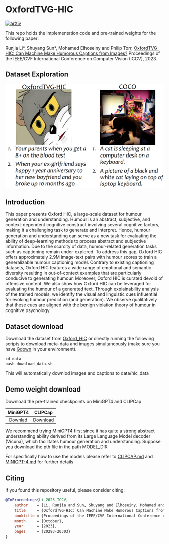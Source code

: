 # OxfordTVG-HIC
[![arXiv](https://img.shields.io/badge/arXiv-2307.11636-b31b1b.svg?style=flat)](https://arxiv.org/abs/2307.11636)

This repo holds the implementation code and pre-trained weights for the following paper:

Runjia Li*, Shuyang Sun*, Mohamed Elhoseiny and Philip Torr, [OxfordTVG-HIC: Can Machine Make Humorous Captions from Images?](https://openaccess.thecvf.com/content/ICCV2023/papers/Li_OxfordTVG-HIC_Can_Machine_Make_Humorous_Captions_from_Images_ICCV_2023_paper.pdf) Proceedings of the IEEE/CVF International Conference on Computer Vision (ICCV), 2023.

## Dataset Exploration
![data sample](doc/hic_data_demo.jpg) 

## Introduction
This paper presents Oxford HIC, a large-scale dataset for humour generation and understanding. Humour is an abstract, subjective, and context-dependent cognitive construct involving several cognitive factors, making it a challenging task to generate and interpret. Hence, humour generation and understanding can serve as a new task for evaluating the ability of deep-learning methods to process abstract and subjective information.
Due to the scarcity of data, humour-related generation tasks such as captioning remain under-explored.
To address this gap, Oxford HIC offers approximately 2.9M image-text pairs with humour scores to train a generalizable humour captioning model.
Contrary to existing captioning datasets, Oxford HIC features a wide range of emotional and semantic diversity resulting in out-of-context examples that are particularly conducive to generating humour. Moreover, Oxford HIC is curated devoid of offensive content.
We also show how Oxford HIC can be leveraged for evaluating the humour of a generated text. 
Through explainability analysis of the trained models, we identify the visual and linguistic cues influential for evoking humour prediction (and generation). We observe qualitatively that these cues are aligned with the benign violation theory of humour in cognitive psychology.



## Dataset download
Download the dataset from [Oxford_HIC](https://drive.google.com/drive/folders/1BDuUcMeaWrFD8TwgHLhFPkuAwmoHaVNQ) 
or directly running the following scripts to download meta-data and images simultaneously (make sure you have [Gdown](https://github.com/wkentaro/gdown) in your environment). 

```
cd data
bash download_data.sh
```

This will automatically downlod images and captions to data/hic_data




## Demo weight download
Download the pre-trained checkpoints on MiniGPT4 and CLIPCap

|                                MiniGPT4                                |                               CLIPCap                              |
:------------------------------------------------------------------------------------------------:|:----------------------------------------------------------------------------------------------:
 [Downlad](https://drive.google.com/file/d/1a4zLvaiDBr-36pasffmgpvH5P7CKmpze/view?usp=share_link) | [Download](https://drive.google.com/file/d/1lwI3T81QtbVtIcJ7jsRxdxBI1bh_4wy7/view?usp=sharing) 


We recommend trying MiniGPT4 first since it has quite a strong abstract understanding ability derived from its Large Language Model decoder (Vicuna), which facilitates humour generation and understanding. Suppose you download the pth file in the path MODEL_DIR

For specifically how to use the models please refer to
[CLIPCAP.md](clipcap/CLIPCAP.md) and [MINIGPT-4.md](minigpt4/MINIGPT-4.md) for further details


## Citing

If you found this repository useful, please consider citing:

```bibtex
@InProceedings{Li_2023_ICCV,
    author    = {Li, Runjia and Sun, Shuyang and Elhoseiny, Mohamed and Torr, Philip},
    title     = {OxfordTVG-HIC: Can Machine Make Humorous Captions from Images?},
    booktitle = {Proceedings of the IEEE/CVF International Conference on Computer Vision (ICCV)},
    month     = {October},
    year      = {2023},
    pages     = {20293-20303}
}

```


